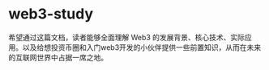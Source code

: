 # web3-study
希望通过这篇文档，读者能够全面理解 Web3 的发展背景、核心技术、实际应用。以及给想投资币圈和入门web3开发的小伙伴提供一些前置知识，从而在未来的互联网世界中占据一席之地。
